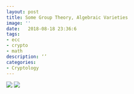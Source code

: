 ```yaml
---
layout: post
title: Some Group Theory, Algebraic Varieties
image: ''
date:   2018-08-18 23:36:6
tags:
- ecc
- crypto
- math
description: ‘’
categories:
- Cryptology
---
```


![][image-1]
![][image-2]


[image-1]:	groupth.JPG
[image-2]:	cyclic.JPG